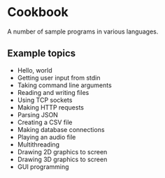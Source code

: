 # Cookbook

A number of sample programs in various languages.

## Example topics

* Hello, world
* Getting user input from stdin
* Taking command line arguments
* Reading and writing files
* Using TCP sockets
* Making HTTP requests
* Parsing JSON
* Creating a CSV file
* Making database connections
* Playing an audio file
* Multithreading
* Drawing 2D graphics to screen
* Drawing 3D graphics to screen
* GUI programming
